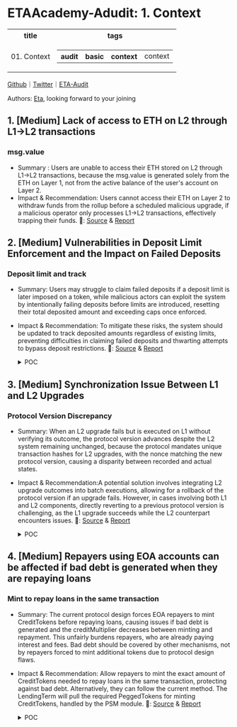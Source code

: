 # ETAAcademy-Adudit: 1. Context

<table>
  <tr>
    <th>title</th>
    <th>tags</th>
  </tr>
  <tr>
    <td>01. Context</td>
    <td>
      <table>
        <tr>
          <th>audit</th>
          <th>basic</th>
          <th>context</th>
          <td>context</td>
        </tr>
      </table>
    </td>
  </tr>
</table>

[Github](https://github.com/ETAAcademy)｜[Twitter](https://twitter.com/ETAAcademy)｜[ETA-Audit](https://github.com/ETAAcademy/ETAAcademy-Audit)

Authors: [Eta](https://twitter.com/pwhattie), looking forward to your joining

## 1. [Medium] Lack of access to ETH on L2 through L1->L2 transactions

### msg.value

- Summary : Users are unable to access their ETH stored on L2 through L1->L2 transactions, because the msg.value is generated solely from the ETH on Layer 1, not from the active balance of the user's account on Layer 2.
- Impact & Recommendation: Users cannot access their ETH on Layer 2 to withdraw funds from the rollup before a scheduled malicious upgrade, if a malicious operator only processes L1->L2 transactions, effectively trapping their funds.
  🐬: [Source](https://github.com/code-423n4/2023-10-zksync-findings/issues/803) & [Report](https://code4rena.com/reports/2023-10-zksync)

## 2. [Medium] Vulnerabilities in Deposit Limit Enforcement and the Impact on Failed Deposits

### Deposit limit and track

- Summary: Users may struggle to claim failed deposits if a deposit limit is later imposed on a token, while malicious actors can exploit the system by intentionally failing deposits before limits are introduced, resetting their total deposited amount and exceeding caps once enforced.
- Impact & Recommendation: To mitigate these risks, the system should be updated to track deposited amounts regardless of existing limits, preventing difficulties in claiming failed deposits and thwarting attempts to bypass deposit restrictions.
  🐬: [Source](https://github.com/code-423n4/2023-10-zksync-findings/issues/425) & [Report](https://code4rena.com/reports/2023-10-zksync)

  <details><summary>POC</summary>

  ```solidity
  function _verifyDepositLimit(address _l1Token, address _depositor, uint256 _amount, bool _claiming) internal {
        IAllowList.Deposit memory limitData = IAllowList(allowList).getTokenDepositLimitData(_l1Token);
        if (_claiming) {
            totalDepositedAmountPerUser[_l1Token][_depositor] -= _amount;
        } else {
            totalDepositedAmountPerUser[_l1Token][_depositor] += _amount;
      if(limitData.depositLimitation){
               require(totalDepositedAmountPerUser[_l1Token][_depositor] <= limitData.depositCap, "d1");
            }
        }
    }

  ```

  </details>

## 3. [Medium] Synchronization Issue Between L1 and L2 Upgrades

### Protocol Version Discrepancy

- Summary: When an L2 upgrade fails but is executed on L1 without verifying its outcome, the protocol version advances despite the L2 system remaining unchanged, because the protocol mandates unique transaction hashes for L2 upgrades, with the nonce matching the new protocol version, causing a disparity between recorded and actual states.
- Impact & Recommendation:A potential solution involves integrating L2 upgrade outcomes into batch executions, allowing for a rollback of the protocol version if an upgrade fails. However, in cases involving both L1 and L2 components, directly reverting to a previous protocol version is challenging, as the L1 upgrade succeeds while the L2 counterpart encounters issues.
  🐬: [Source](https://github.com/code-423n4/2023-10-zksync-findings/issues/214) & [Report](https://code4rena.com/reports/2023-10-zksync)

  <details><summary>POC</summary>

  ```solidity

  function executeBatches(StoredBatchInfo[] calldata _batchesData) external nonReentrant onlyValidator {
        //...
        uint256 batchWhenUpgradeHappened = s.l2SystemContractsUpgradeBatchNumber;
        if (batchWhenUpgradeHappened != 0 && batchWhenUpgradeHappened <= newTotalBatchesExecuted) {
            delete s.l2SystemContractsUpgradeTxHash;
            delete s.l2SystemContractsUpgradeBatchNumber;
            if (!proveL1ToL2TransactionStatus(...)){ // checking the L2 upgrade tx was successful or not
               s.protocolVersion = s.OldProtocolVersion; // assuming the old protocol version is stored
            }
        }
    }

  ```

  </details>

## 4. [Medium] Repayers using EOA accounts can be affected if bad debt is generated when they are repaying loans

### Mint to repay loans in the same transaction

- Summary: The current protocol design forces EOA repayers to mint CreditTokens before repaying loans, causing issues if bad debt is generated and the creditMultiplier decreases between minting and repayment. This unfairly burdens repayers, who are already paying interest and fees. Bad debt should be covered by other mechanisms, not by repayers forced to mint additional tokens due to protocol design flaws.

- Impact & Recommendation: Allow repayers to mint the exact amount of CreditTokens needed to repay loans in the same transaction, protecting against bad debt. Alternatively, they can follow the current method. The LendingTerm will pull the required PeggedTokens for minting CreditTokens, handled by the PSM module.
  🐬: [Source](https://github.com/code-423n4/2023-12-ethereumcreditguild-findings/issues/1041) & [Report](https://code4rena.com/reports/2023-12-ethereumcreditguild)

  <details><summary>POC</summary>

  ```solidity
    //@audit-issue => A repayer could compute how much CreditTokens are required to repay a loan by calling this function, the computed value will be based on the current value of the creditMultiplier
    //@audit-issue => The repayer would then go and mint the amount returned by this function before calling the `repay()` to finally repay his loan
    /// @notice outstanding borrowed amount of a loan, including interests
    function getLoanDebt(bytes32 loanId) public view returns (uint256) {
        ...
        // compute interest owed
        uint256 borrowAmount = loan.borrowAmount;
        uint256 interest = (borrowAmount *
            params.interestRate *
            (block.timestamp - borrowTime)) /
            YEAR /
            1e18;
        uint256 loanDebt = borrowAmount + interest;
        uint256 _openingFee = params.openingFee;
        if (_openingFee != 0) {
            loanDebt += (borrowAmount * _openingFee) / 1e18;
        }
        uint256 creditMultiplier = ProfitManager(refs.profitManager)
            .creditMultiplier();

        //@audit-info => The loanDebt is normalized using the current value of the `creditMultiplier`. loanDebt includes interests and fees accrued by the original borrowAmount
        loanDebt = (loanDebt * loan.borrowCreditMultiplier) / creditMultiplier;
        return loanDebt;
    }
    //@audit-issue => The problem when repaying the loan is if bad debt was generated in the system, now, the value of the `creditMultiplier` will be slightly lower than when the user queried the total amount of CreditTokens to be repaid by calling the `getLoanDebt()`
    function _repay(address repayer, bytes32 loanId) internal {
        ...
        ...
        ...
        // compute interest owed
        //@audit-issue => Now, when repaying the loan, the creditMultiplier will be different, thus, the computed value of the loanDebt will be greater than before, thus, more CreditTokens will be required to repay the same loan
        uint256 loanDebt = getLoanDebt(loanId);
        uint256 borrowAmount = loan.borrowAmount;
        uint256 creditMultiplier = ProfitManager(refs.profitManager)
            .creditMultiplier();
        uint256 principal = (borrowAmount * loan.borrowCreditMultiplier) /
            creditMultiplier;
        uint256 interest = loanDebt - principal;
        //@audit-issue => The amount of `loanDebt` CreditTokens are pulled from the repayer, this means, the repayer must have already minted the CreditTokens and it also granted enough allowance to the LendingTerm contract to spend on his behalf!
        /// pull debt from the borrower and replenish the buffer of available debt that can be minted.
        CreditToken(refs.creditToken).transferFrom(
            repayer,
            address(this),
            loanDebt
        );
        ...
        ...
        ...
    }


  ```

  </details>
